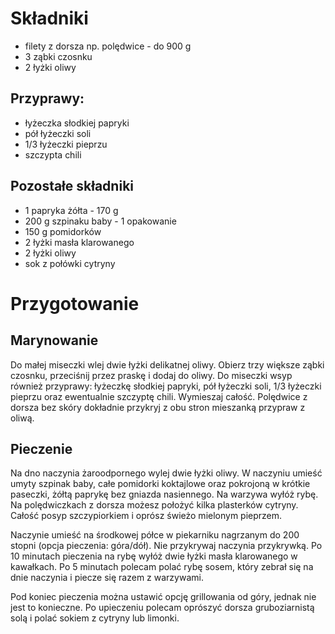 # Składniki
 - filety z dorsza np. polędwice - do 900 g
 - 3 ząbki czosnku
 - 2 łyżki oliwy
## Przyprawy:
 - łyżeczka słodkiej papryki
 - pół łyżeczki soli
 - 1/3 łyżeczki pieprzu
 - szczypta chili
## Pozostałe składniki
 - 1 papryka żółta - 170 g
 - 200 g szpinaku baby - 1 opakowanie
 - 150 g pomidorków
 - 2 łyżki masła klarowanego
 - 2 łyżki oliwy
 - sok z połówki cytryny
# Przygotowanie
## Marynowanie
Do małej miseczki wlej dwie łyżki delikatnej oliwy. Obierz trzy większe ząbki czosnku, przeciśnij przez praskę i dodaj do oliwy. Do miseczki wsyp również przyprawy: łyżeczkę słodkiej papryki, pół łyżeczki soli, 1/3 łyżeczki pieprzu oraz ewentualnie szczyptę chili. Wymieszaj całość. 
Polędwice z dorsza bez skóry dokładnie przykryj z obu stron mieszanką przypraw z oliwą. 
## Pieczenie
Na dno naczynia żaroodpornego wylej dwie łyżki oliwy. W naczyniu umieść umyty szpinak baby, całe pomidorki koktajlowe oraz pokrojoną w krótkie paseczki, żółtą paprykę bez gniazda nasiennego. Na warzywa wyłóż rybę. Na polędwiczkach z dorsza możesz położyć kilka plasterków cytryny. Całość posyp szczypiorkiem i oprósz świeżo mielonym pieprzem.

Naczynie umieść na środkowej półce w piekarniku nagrzanym do 200 stopni (opcja pieczenia: góra/dół). Nie przykrywaj naczynia przykrywką. Po 10 minutach pieczenia na rybę wyłóż dwie łyżki masła klarowanego w kawałkach. Po 5 minutach polecam polać rybę sosem, który zebrał się na dnie naczynia i piecze się razem z warzywami. 

Pod koniec pieczenia można ustawić opcję grillowania od góry, jednak nie jest to konieczne. Po upieczeniu polecam oprószyć dorsza gruboziarnistą solą i polać sokiem z cytryny lub limonki.